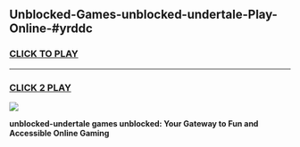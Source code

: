 
## Unblocked-Games-unblocked-undertale-Play-Online-#yrddc
<h3>
<a href="https://premium.freeplayer.one?title=unblocked-undertale&ref=27F">CLICK TO PLAY</a></h3>
<hr>

<h3>
<a href="https://premium.freeplayer.one?title=unblocked-undertale&ref=27F">CLICK 2 PLAY</a>
  
</h3>

<a href="https://premium.freeplayer.one?title=unblocked-undertale&ref=27F"><img src="https://clearcache.store/games.png"></a>


**unblocked-undertale games unblocked: Your Gateway to Fun and Accessible Online Gaming**

